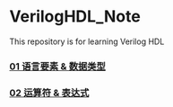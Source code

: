 # VerilogHDL_Note

 This repository is for learning Verilog HDL

### [01 语言要素 & 数据类型](01语言要素&数据类型.md)

### [02 运算符 & 表达式](02运算符&表达式.md)